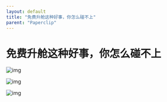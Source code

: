 ```yaml
---
layout: default
title: "免费升舱这种好事，你怎么碰不上"
parent: "Paperclip"
---
```


# 免费升舱这种好事，你怎么碰不上

![img](https://i.loli.net/2021/11/06/GLjtnlUhVFs6abx.png)

![img](https://i.loli.net/2021/11/06/q8dYHfDosia6xwj.png)

![img](https://i.loli.net/2021/11/06/lTqvU1sPZWQmLXp.png)
